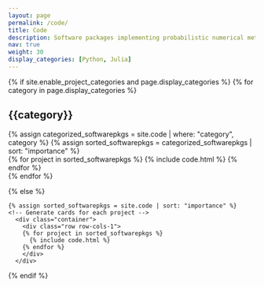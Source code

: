 ```yaml
---
layout: page
permalink: /code/
title: Code
description: Software packages implementing probabilistic numerical methods.
nav: true
weight: 30
display_categories: [Python, Julia]
---
```


<div class="projects">
  {% if site.enable_project_categories and page.display_categories %}
  <!-- Display categorized projects -->
    {% for category in page.display_categories %}
      <h2 class="category">{{category}}</h2>
      {% assign categorized_softwarepkgs = site.code | where: "category", category %}
      {% assign sorted_softwarepkgs = categorized_softwarepkgs | sort: "importance" %}
      <!-- Generate cards for each project -->
        <div class="container">
          <div class="row row-cols-1">
          {% for project in sorted_softwarepkgs %}
            {% include code.html %}
          {% endfor %}
          </div>
        </div>
    {% endfor %}

  {% else %}
  <!-- Display projects without categories -->
    {% assign sorted_softwarepkgs = site.code | sort: "importance" %}
    <!-- Generate cards for each project -->
      <div class="container">
        <div class="row row-cols-1">
        {% for project in sorted_softwarepkgs %}
          {% include code.html %}
        {% endfor %}
        </div>
      </div>

  {% endif %}

</div>
